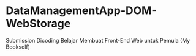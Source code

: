 ﻿# DataManagementApp-DOM-WebStorage
Submission Dicoding Belajar Membuat Front-End Web untuk Pemula (My Bookself)
